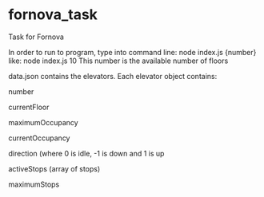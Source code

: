 # fornova_task
Task for Fornova

In order to run to program, type into command line:
node index.js {number}
like:
node index.js 10
This number is the available number of floors

data.json contains the elevators.
Each elevator object contains:

number

currentFloor

maximumOccupancy

currentOccupancy

direction (where 0 is idle, -1 is down and 1 is up

activeStops (array of stops)

maximumStops

